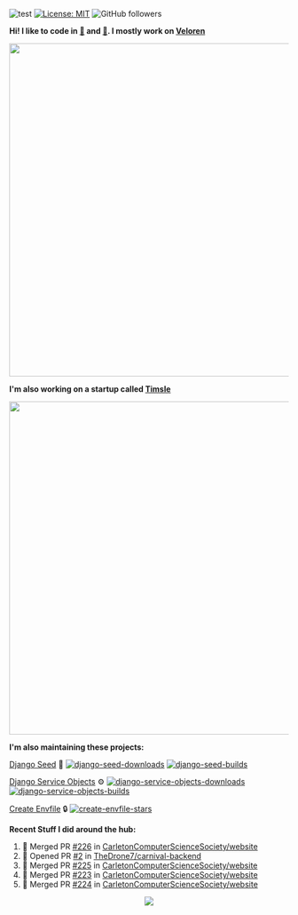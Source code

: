 ![test](https://hits.seeyoufarm.com/api/count/incr/badge.svg?url=https://github.com/AngelOnFira)
[![License: MIT](https://img.shields.io/badge/License-MIT-yellow.svg)](https://opensource.org/licenses/MIT)
![GitHub followers](https://img.shields.io/github/followers/angelonfira?style=social)

**Hi! I like to code in [:crab:](https://www.rust-lang.org/) and [:snake:](https://www.python.org/). I mostly work on [Veloren](https://veloren.net)**

<p align="center">
  <img width="600" src="https://media.discordapp.net/attachments/444005079410802699/730566298073038949/rsz_5f0656b6aa176.png">
</p>

**I'm also working on a startup called [Timsle](https://timsle.com)**

<p align="center">
  <img width="600" src="https://media.discordapp.net/attachments/444005079410802699/730566842674053130/rsz_5f0657242abb4.png">
</p>

**I'm also maintaining these projects:**

[Django Seed](https://github.com/Brobin/django-seed)
:seedling:
[![django-seed-downloads](https://pepy.tech/badge/django-seed)](https://pepy.tech/project/django-seed)
[![django-seed-builds](https://github.com/Brobin/django-seed/workflows/Test/badge.svg)](https://github.com/Brobin/django-seed)

[Django Service Objects](https://github.com/mixxorz/django-service-objects)
:gear:
[![django-service-objects-downloads](https://pepy.tech/badge/django-service-objects)](https://pepy.tech/project/django-service-objects)
[![django-service-objects-builds](https://github.com/mixxorz/django-service-objects/actions/workflows/test.yml/badge.svg)](https://github.com/mixxorz/django-service-objects/actions/workflows/test.yml)

[Create Envfile](https://github.com/SpicyPizza/create-envfile)
:lock:
[![create-envfile-stars](https://img.shields.io/github/stars/SpicyPizza/create-envfile?style=social)](https://github.com/SpicyPizza/create-envfile)

**Recent Stuff I did around the hub:**

<!--START_SECTION:activity-->
1. 🎉 Merged PR [#226](https://github.com/CarletonComputerScienceSociety/website/pull/226) in [CarletonComputerScienceSociety/website](https://github.com/CarletonComputerScienceSociety/website)
2. 💪 Opened PR [#2](https://github.com/TheDrone7/carnival-backend/pull/2) in [TheDrone7/carnival-backend](https://github.com/TheDrone7/carnival-backend)
3. 🎉 Merged PR [#225](https://github.com/CarletonComputerScienceSociety/website/pull/225) in [CarletonComputerScienceSociety/website](https://github.com/CarletonComputerScienceSociety/website)
4. 🎉 Merged PR [#223](https://github.com/CarletonComputerScienceSociety/website/pull/223) in [CarletonComputerScienceSociety/website](https://github.com/CarletonComputerScienceSociety/website)
5. 🎉 Merged PR [#224](https://github.com/CarletonComputerScienceSociety/website/pull/224) in [CarletonComputerScienceSociety/website](https://github.com/CarletonComputerScienceSociety/website)
<!--END_SECTION:activity-->

<p align="center">
  <img src="https://github-profile-trophy.vercel.app/?username=angelonfira&column=4&theme=nord&margin-w=15&margin-h=15">
</p>

